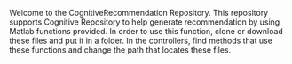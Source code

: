 Welcome to the CognitiveRecommendation Repository. This repository supports Cognitive Repository to help generate recommendation by using Matlab functions provided.
In order to use this function, clone or download these files and put it in a folder. In the controllers, find methods that use these functions and change the path that locates these files.
